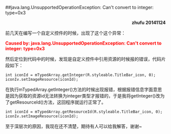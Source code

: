 ##java.lang.UnsupportedOperationException: Can't convert to integer: type=0x3

<div align="right"><b>zhufu 20141124</b></div>

前几天在编写一个自定义控件的时候，出现了这个这个异常：

**<font color="red">Caused by: java.lang.UnsupportedOperationException: Can't convert to integer: type=0x3</font>**

然后定位到代码中的时候，发现是自定义控件中引用资源的时候报的错误，代码片段如下：


    int iconId = mTypedArray.getInteger(R.styleable.TitleBar_icon, 0); 
    iconIv.setImageResource(iconId);

在执行mTypedArray.getInteger()方法的时候出现报错，根据报错信息字面意思是因为获取的资源id无法转换为integer类型才报错的，于是我将getInteger()改为了getResourceId()方法，这回程序就运行正常了。
    
    int iconId = mTypedArray.getResourceId(R.styleable.TitleBar_icon, 0);
	iconIv.setImageResource(iconId);

至于深层次的原因，我现在还不清楚，期待有人可以给我解答，谢谢~